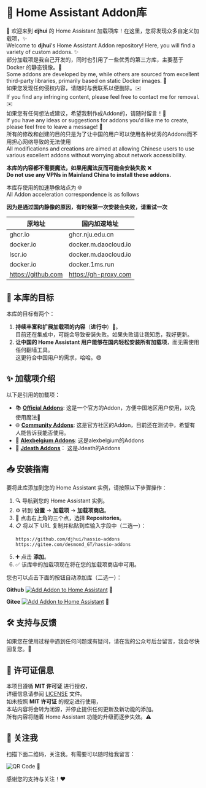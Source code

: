 # 🔔 Home Assistant Addon库

🎉 欢迎来到 **djhui** 的 Home Assistant 加载项库！在这里，您将发现众多自定义加载项，✨  
Welcome to **djhui**'s Home Assistant Addon repository! Here, you will find a variety of custom addons. ✨  
部分加载项是我自己开发的，同时也引用了一些优秀的第三方库，主要基于 Docker 的静态镜像。🐳  
Some addons are developed by me, while others are sourced from excellent third-party libraries, primarily based on static Docker images. 🐳  
如果您发现任何侵权内容，请随时与我联系以便删除。✉️  
If you find any infringing content, please feel free to contact me for removal. ✉️  
如果您有任何想法或建议，希望我制作成Addon的，请随时留言！💬  
If you have any ideas or suggestions for addons you'd like me to create, please feel free to leave a message! 💬  
所有的修改和创建的目的只是为了让中国的用户可以使用各种优秀的Addons而不用担心网络导致的无法使用  
All modifications and creations are aimed at allowing Chinese users to use various excellent addons without worrying about network accessibility.  

**本库的内容都不需要魔法，如果用魔法反而可能会安装失败** ❌  
**Do not use any VPNs in Mainland China to install these addons.**

本库存使用的加速静像站点为 🌐  
All Addon acceleration correspondence is as follows

**因为是通过国内静像的原因，有时候第一次安装会失败，请重试一次**

| 原地址                | 国内加速地址                  |
|---------------------|-------------------------|
| ghcr.io             | ghcr.nju.edu.cn         |
| docker.io           | docker.m.daocloud.io    |
| lscr.io             | docker.m.daocloud.io    |
| docker.io           | docker.1ms.run          |
| https://github.com  | https://gh-proxy.com     |

## 🌟 本库的目标

本库的目标有两个：
1. **持续丰富和扩展加载项的内容**（**进行中**）🔧。  
   目前还在集成中，可能会导致安装失败。如果失败请让我知悉，我好更新。
2. **让中国的 Home Assistant 用户能够在国内轻松安装所有加载项**，而无需使用任何翻墙工具。  
   这更符合中国用户的需求，哈哈。😄

## ✨ 加载项介绍

以下是引用的加载项：

- 📚 [**Official Addons**](https://github.com/home-assistant/addons): 这是一个官方的Addon，方便中国地区用户使用，以免使用魔法🔮
- 🌐 [**Community Addons**](https://github.com/hassio-addons/repository): 这是官方社区的Addon，目前还在测试中，希望有人能告诉我能否使用。
- 🎨 [**Alexbelgium Addons**](https://github.com/alexbelgium/hassio-addons): 这是alexbelgium的Addons
- 🌟 [**Jdeath Addons**](https://github.com/jdeath/homeassistant-addons)： 这是Jdeath的Addons



## 📥 安装指南

要将此库添加到您的 Home Assistant 实例，请按照以下步骤操作：

1. 🔍 导航到您的 Home Assistant 实例。
2. ⚙️ 转到 **设置** -> **加载项** -> **加载项商店**。
3. 📂 点击右上角的三个点，选择 **Repositories**。
4. 📋 将以下 URL 复制并粘贴到库输入字段中（二选一）：
   ```
   https://github.com/djhui/hassio-addons
   https://gitee.com/desmond_GT/hassio-addons
   ```
5. ➕ 点击 **添加**。
6. ✅ 该库中的加载项现在将在您的加载项商店中可用。

您也可以点击下面的按钮自动添加库（二选一）：

**Github** [![Add Addon to Home Assistant](https://my.home-assistant.io/badges/supervisor_add_addon_repository.svg)](https://my.home-assistant.io/redirect/supervisor_add_addon_repository/?repository_url=https://github.com/djhui/hassio-addons) 🚀

**Gitee** [![Add Addon to Home Assistant](https://my.home-assistant.io/badges/supervisor_add_addon_repository.svg)](https://my.home-assistant.io/redirect/supervisor_add_addon_repository/?repository_url=https://gitee.com/desmond_GT/hassio-addons) 🚀

## 🛠️ 支持与反馈

如果您在使用过程中遇到任何问题或有疑问，请在我的公众号后台留言，我会尽快回复您。📩

## 📜 许可证信息

本项目遵循 **MIT 许可证** 进行授权，  
详细信息请参阅 [LICENSE](LICENSE) 文件。  
如未按照 **MIT 许可证** 的规定进行使用，  
本站内容将会转为闭源，并停止提供任何更新及新功能的添加。  
所有内容将随着 Home Assistant 功能的升级而逐步失效。⚠️

## 📱 关注我

扫描下面二维码，关注我。有需要可以随时给我留言：

![QR Code](https://gitee.com/desmond_GT/hassio-addons/raw/main/WeChat_QRCode.png) 📲

感谢您的支持与关注！❤️
